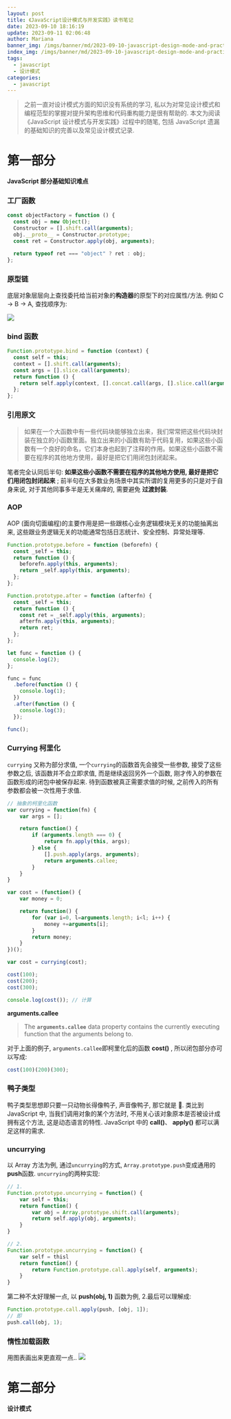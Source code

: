 ```yaml
---
layout: post
title: 《JavaScript设计模式与开发实践》读书笔记
date: 2023-09-10 18:16:19
update: 2023-09-11 02:06:48
author: Mariana
banner_img: /imgs/banner/md/2023-09-10-javascript-design-mode-and-practice-record.jpeg
index_img: /imgs/banner/md/2023-09-10-javascript-design-mode-and-practice-record.jpeg
tags:
  - javascript
  - 设计模式
categories:
  - javascript
---
```


> 之前一直对设计模式方面的知识没有系统的学习, 私以为对常见设计模式和编程范型的掌握对提升架构思维和代码重构能力是很有帮助的. 本文为阅读《JavaScript 设计模式与开发实践》过程中的随笔, 包括 JavaScript 遗漏的基础知识的完善以及常见设计模式记录.

# 第一部分

**JavaScript 部分基础知识难点**

### 工厂函数

```javascript
const objectFactory = function () {
  const obj = new Object();
  Constructor = [].shift.call(arguments);
  obj.__proto__ = Constructor.prototype;
  const ret = Constructor.apply(obj, arguments);

  return typeof ret === "object" ? ret : obj;
};
```

### 原型链

底层对象层层向上查找委托给当前对象的**构造器**的原型下的对应属性/方法.
例如 C -> B -> A, 查找顺序为:

![](https://dev.azure.com/HealMSlin/8544be09-1224-4eb0-824b-90c4ec9d49ee/_apis/git/repositories/7a27a721-4c93-4ecf-8258-d5422217b60a/items?path=%2F1694348789862_8851.png&versionDescriptor%5BversionOptions%5D=0&versionDescriptor%5BversionType%5D=0&versionDescriptor%5Bversion%5D=master&resolveLfs=true&%24format=octetStream&api-version=5.0)

### bind 函数

```javascript
Function.prototype.bind = function (context) {
  const self = this;
  context = [].shift.call(arguments);
  const args = [].slice.call(arguments);
  return function () {
    return self.apply(context, [].concat.call(args, [].slice.call(arguments)));
  };
};
```

### 引用原文

> 如果在一个大函数中有一些代码块能够独立出来，我们常常把这些代码块封装在独立的小函数里面。独立出来的小函数有助于代码复用，如果这些小函数有一个良好的命名，它们本身也起到了注释的作用。如果这些小函数不需要在程序的其他地方使用，最好是把它们用闭包封闭起来。

笔者完全认同后半句: **如果这些小函数不需要在程序的其他地方使用, 最好是把它们用闭包封闭起来** ; 前半句在大多数业务场景中其实所谓的复用更多的只是对于自身来说, 对于其他同事多半是无关痛痒的, 需要避免 **过渡封装**.

### AOP

AOP (面向切面编程)的主要作用是把一些跟核心业务逻辑模块无关的功能抽离出来, 这些跟业务逻辑无关的功能通常包括日志统计、安全控制、异常处理等.

```javascript
Function.prototype.before = function (beforefn) {
  const _self = this;
  return function () {
    beforefn.apply(this, arguments);
    return _self.apply(this, arguments);
  };
};

Function.prototype.after = function (afterfn) {
  const _self = this;
  return function () {
    const ret = _self.apply(this, arguments);
    afterfn.apply(this, arguments);
    return ret;
  };
};

let func = function () {
  console.log(2);
};

func = func
  .before(function () {
    console.log(1);
  })
  .after(function () {
    console.log(3);
  });

func();
```

### Currying 柯里化

`currying` 又称为部分求值, 一个`currying`的函数首先会接受一些参数, 接受了这些参数之后, 该函数并不会立即求值, 而是继续返回另外一个函数, 刚才传入的参数在函数形成的闭包中被保存起来. 待到函数被真正需要求值的时候, 之前传入的所有参数都会被一次性用于求值.

```JavaScript
// 抽象的柯里化函数
var currying = function(fn) {
	var args = [];

	return function() {
		if (arguments.length === 0) {
			return fn.apply(this, args);
		} else {
			[].push.apply(args, arguments);
			return arguments.callee;
		}
	}
}

var cost = (function() {
	var money = 0;

	return function() {
		for (var i=0, l=arguments.length; i<l; i++) {
			money +=arguments[i];
		}
		return money;
	}
})();

var cost = currying(cost);

cost(100);
cost(200);
cost(300);

console.log(cost()); // 计算
```

**arguments.callee**

> The **`arguments.callee`** data property contains the currently executing function that the arguments belong to.

对于上面的例子, `arguments.callee`即柯里化后的函数 **cost()** , 所以闭包部分亦可以写成:

```javascript
cost(100)(200)(300);
```

### 鸭子类型

鸭子类型思想即只要一只动物长得像鸭子, 声音像鸭子, 那它就是 🦆. 类比到 JavaScript 中, 当我们调用对象的某个方法时, 不用关心该对象原本是否被设计成拥有这个方法, 这是动态语言的特性.
JavaScript 中的 **call()**、 **apply()** 都可以满足这样的需求.

### uncurrying

以 Array 方法为例, 通过`uncurrying`的方式, `Array.prototype.push`变成通用的**push**函数.
`uncurrying`的两种实现:

```JavaScript
// 1.
Function.prototype.uncurrying = function() {
	var self = this;
	return function() {
		var obj = Array.prototype.shift.call(arguments);
		return self.apply(obj, arguments);
	}
}

// 2.
Function.prototype.uncurrying = function() {
	var self = thisl
	return function() {
		return Function.prototype.call.apply(self, arguments);
	}
}
```

第二种不太好理解一点, 以 **push(obj, 1)** 函数为例, 2.最后可以理解成:

```JavaScript
Function.prototype.call.apply(push, [obj, 1]);
// 即
push.call(obj, 1);
```

### 惰性加载函数

用图表画出来更直观一点..
![](https://dev.azure.com/HealMSlin/8544be09-1224-4eb0-824b-90c4ec9d49ee/_apis/git/repositories/7a27a721-4c93-4ecf-8258-d5422217b60a/items?path=%2F1694368984825_2012.png&versionDescriptor%5BversionOptions%5D=0&versionDescriptor%5BversionType%5D=0&versionDescriptor%5Bversion%5D=master&resolveLfs=true&%24format=octetStream&api-version=5.0)

# 第二部分

**设计模式**
